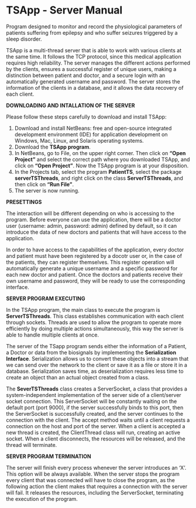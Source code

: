 # TSApp - Server Manual
Program designed to monitor and record the physiological parameters of patients suffering from epilepsy and who suffer seizures triggered by a sleep disorder.

TSApp is a multi-thread server that is able to work with various clients at the same time. It follows the TCP protocol, since this medical application requires high reliability. The server manages the different actions performed by the clients, ensures a successful register of unique users, making a distinction between patient and doctor, and a secure login with an automatically generated username and password. The server stores the information of the clients in a database, and it allows the data recovery of each client.

**DOWNLOADING AND INTALLATION OF THE SERVER**

Please follow these steps carefully to download and install TSApp: 
1. Download and install NetBeans: free and open-source integrated development environment (IDE) for application development on Windows, Mac, Linux, and Solaris operating systems. 
2. Download the **TSApp program**. 
3. In NetBeans, go to File, on the upper right corner. Then click on **“Open Project”** and select the correct path where you downloaded TSApp, and click on **“Open Project”**. Now the TSApp program is at your disposition. 
4. In the Projects tab, select the program **PatientTS**, select the package **serverTSThreads**, and right click on the class **ServerTSThreads**, and then click on **“Run File”**. 
5. The server is now running. 

**PRESETTINGS**

The interaction will be different depending on who is accessing to the program. Before everyone can use the application, there will be a doctor user (username: admin, password: admin) defined by default, so it can introduce the data of new doctors and patients that will have access to the application.

In order to have access to the capabilities of the application, every doctor and patient must have been registered by a docotr user or, in the case of the patients, they can register themselves. This register operation will automatically generate a unique username and a specific password for each new doctor and patient. Once the doctors and patients receive their own username and password, they will be ready to use the corresponding interface.

**SERVER PROGRAM EXECUTING**

In the TSApp program, the main class to execute the program is **ServerTSThreads**. This class establishes communication with each client through sockets. Threads are used to allow the program to operate more efficiently by doing multiple actions simultaneously, this way the server is able to handle multiple clients at once. 

The server of the TSapp program sends either the information of a Patient, a Doctor or data from the biosignals by implementing the **Serialization Interface**. Serialization allows us to convert these objects into a stream that we can send over the network to the client or save it as a file or store it in a database. Serialization saves time, as deserialization requires less time to create an object than an actual object created from a class.

The **SeverTSThreads** class creates a ServerSocket, a class that provides a system-independent implementation of the server side of a client/server socket connection. This ServerSocket will be constantly waiting on the default port (port 9000), if the server successfully binds to this port, then the ServerSocket is successfully created, and the server continues to the connection with the client. The accept method waits until a client requests a connection on the host and port of the server. When a client is accepted a new thread is created, the ClientThread class will run, creating an active socket. When a client disconnects, the resources will be released, and the thread will terminate. 

**SERVER PROGRAM TERMINATION**

The server will finish every process whenever the server introduces an ‘X’. This option will be always available. When the server stops the program every client that was connected will have to close the program, as the following action the client makes that requires a connection with the server will fail. It releases the resources, including the ServerSocket, terminating the execution of the program.
